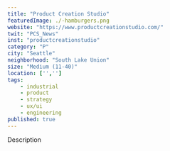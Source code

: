 ```yaml
---
title: "Product Creation Studio"
featuredImage: ./-hamburgers.png
website: "https://www.productcreationstudio.com/"
twit: "PCS_News"
inst: "productcreationstudio"
category: "P"
city: "Seattle"
neighborhood: "South Lake Union"
size: "Medium (11-40)"
location: ['','']
tags:
    - industrial
    - product
    - strategy
    - ux/ui
    - engineering
published: true
---
```


Description
